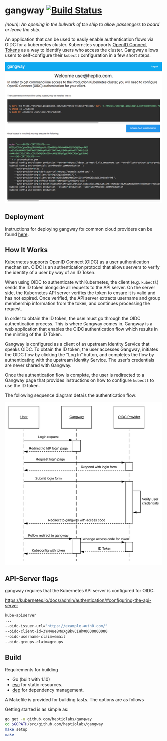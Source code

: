 
gangway
[![Build Status](https://travis-ci.org/heptiolabs/gangway.svg?branch=master)](https://travis-ci.org/heptiolabs/gangway)
=======

_(noun): An opening in the bulwark of the ship to allow passengers to board or leave the ship._

An application that can be used to easily enable authentication flows via OIDC for a kubernetes cluster.
Kubernetes supports [OpenID Connect Tokens](https://kubernetes.io/docs/reference/access-authn-authz/authentication/#openid-connect-tokens) as a way to identify users who access the cluster.
Gangway allows users to self-configure their `kubectl` configuration in a few short steps.

![gangway screenshot](docs/images/screenshot.png)

## Deployment

Instructions for deploying gangway for common cloud providers can be found [here](docs/README.md).

## How It Works

Kubernetes supports OpenID Connect (OIDC) as a user authentication mechanism. OIDC is an
authentication protocol that allows servers to verify the identity of a user by way of an ID Token.

When using OIDC to authenticate with Kubernetes, the client (e.g. `kubectl`) sends the ID token
alongside all requests to the API server. On the server side, the Kubernetes API server verifies the
token to ensure it is valid and has not expired. Once verified, the API server extracts username and
group membership information from the token, and continues processing the request.

In order to obtain the ID token, the user must go through the OIDC authentication process. This is
where Gangway comes in. Gangway is a web application that enables the OIDC authentication flow which
results in the minting of the ID Token.

Gangway is configured as a client of an upstream Identity Service that speaks OIDC. To obtain the ID
token, the user accesses Gangway, initiates the OIDC flow by clicking the "Log In" button, and
completes the flow by authenticating with the upstream Identity Service. The user's credentials are
never shared with Gangway.

Once the authentication flow is complete, the user is redirected to a Gangway page that provides
instructions on how to configure `kubectl` to use the ID token.

The following sequence diagram details the authentication flow:

![gangway-sequence-diagram](./docs/images/gangway-sequence-diagram.png)

## API-Server flags

gangway requires that the Kubernetes API server is configured for OIDC:

https://kubernetes.io/docs/admin/authentication/#configuring-the-api-server

```bash
kube-apiserver
...
--oidc-issuer-url="https://example.auth0.com/"
--oidc-client-id=3YM4ue8MoXgBkvCIHh00000000000
--oidc-username-claim=email
--oidc-groups-claim=groups
```

## Build

Requirements for building

- Go (built with 1.10)
- [esc](https://github.com/mjibson/esc) for static resources.
- [dep](https://github.com/golang/dep) for dependency management.

A Makefile is provided for building tasks. The options are as follows

Getting started is as simple as:

```bash
go get -u github.com/heptiolabs/gangway
cd $GOPATH/src/github.com/heptiolabs/gangway
make setup
make
```
